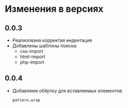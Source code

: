 # Изменения в версиях
## 0.0.3
- Реализована корректая индентация
- Добавлены шаблоны поиска:
    - css-import
    - html-import
    - php-import

## 0.0.4
- Добавляем обёртку для вставляемых елементов:

    `pattern.wrap`
